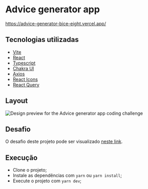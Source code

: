 # Advice generator app
https://advice-generator-bice-eight.vercel.app/

## Tecnologias utilizadas

- [Vite](https://vitejs.dev/)
- [React](https://pt-br.reactjs.org/)
- [Typescript](https://www.typescriptlang.org/)
- [Chakra UI](https://chakra-ui.com/)
- [Axios](https://axios-http.com/)
- [React Icons](https://react-icons.github.io/react-icons/)
- [React Query](https://react-query.tanstack.com/)

## Layout

![Design preview for the Advice generator app coding challenge](./.github/desktop-preview.jpg)

## Desafio

O desafio deste projeto pode ser visualizado [neste link](https://www.frontendmentor.io/challenges/advice-generator-app-QdUG-13db).

## Execução

- Clone o projeto;
- Instale as dependências com `yarn` ou `yarn install`;
- Execute o projeto com `yarn dev`;
